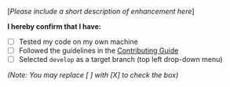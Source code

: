 [*Please include a short description of enhancement here*]


**I hereby confirm that I have:**

- [ ] Tested my code on my own machine
- [ ] Followed the guidelines in the [Contributing Guide](https://opencobra.github.io/cobratoolbox/docs/contributing.html)
- [ ] Selected `develop` as a target branch (top left drop-down menu)

*(Note: You may replace [ ] with [X] to check the box)*
